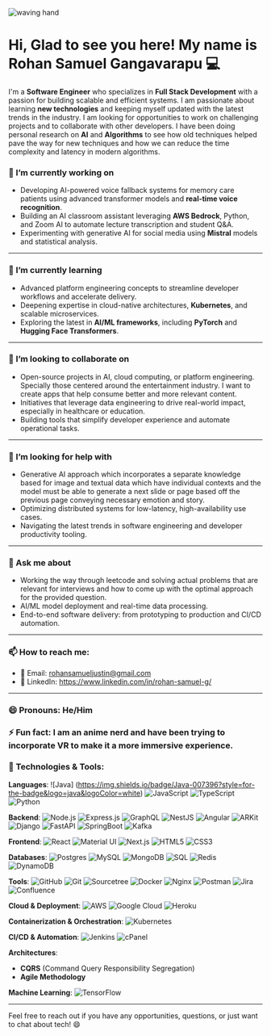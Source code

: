 ![waving hand](https://camo.githubusercontent.com/d552948e7884c41fde2d32b9221d79f0df2076c7d824aaab954ca93f53d95884/68747470733a2f2f6d656469612e67697068792e636f6d2f6d656469612f6876524a434c467a6361737252346961377a2f67697068792e676966)

# Hi, Glad to see you here! My name is Rohan Samuel Gangavarapu 💻

I'm a **Software Engineer** who specializes in **Full Stack Development** with a passion for building scalable and efficient systems. I am passionate about learning **new technologies** and keeping myself updated with the latest trends in the industry. I am looking for opportunities to work on challenging projects and to collaborate with other developers. I have been doing personal research on **AI** and **Algorithms** to see how old techniques helped pave the way for new techniques and how we can reduce the time complexity and latency in modern algorithms.

### 🔭 I’m currently working on
- Developing AI-powered voice fallback systems for memory care patients using advanced transformer models and **real-time voice recognition**.
- Building an AI classroom assistant leveraging **AWS Bedrock**, Python, and Zoom AI to automate lecture transcription and student Q&A.
- Experimenting with generative AI for social media using **Mistral** models and statistical analysis.

---

### 🌱 I’m currently learning
- Advanced platform engineering concepts to streamline developer workflows and accelerate delivery.
- Deepening expertise in cloud-native architectures, **Kubernetes**, and scalable microservices.
- Exploring the latest in **AI/ML frameworks**, including **PyTorch** and **Hugging Face Transformers**.

---

### 👯 I’m looking to collaborate on
- Open-source projects in AI, cloud computing, or platform engineering. Specially those centered around the entertainment industry. I want to create apps that help consume better and more relevant content.
- Initiatives that leverage data engineering to drive real-world impact, especially in healthcare or education.
- Building tools that simplify developer experience and automate operational tasks.

---

### 🤔 I’m looking for help with
- Generative AI approach which incorporates a separate knowledge based for image and textual data which have individual contexts and the model must be able to generate a next slide or page based off the previous page conveying necessary emotion and story.
- Optimizing distributed systems for low-latency, high-availability use cases.
- Navigating the latest trends in software engineering and developer productivity tooling.

---

### 💬 Ask me about
- Working the way through leetcode and solving actual problems that are relevant for interviews and how to come up with the optimal approach for the provided question.
- AI/ML model deployment and real-time data processing.
- End-to-end software delivery: from prototyping to production and CI/CD automation.

---

### 📫 How to reach me:
- 📧 Email: rohansamueljustin@gmail.com
- 🔗 LinkedIn: https://www.linkedin.com/in/rohan-samuel-g/

---

### 😄 Pronouns: He/Him

### ⚡ Fun fact: I am an anime nerd and have been trying to incorporate VR to make it a more immersive experience.

### 🔧 Technologies & Tools:

**Languages**:
![Java] (https://img.shields.io/badge/Java-007396?style=for-the-badge&logo=java&logoColor=white)
![JavaScript](https://img.shields.io/badge/JavaScript-F7DF1E?style=for-the-badge&logo=javascript&logoColor=black)
![TypeScript](https://img.shields.io/badge/TypeScript-3178C6?style=for-the-badge&logo=typescript&logoColor=white)
![Python](https://img.shields.io/badge/Python-3776AB?style=for-the-badge&logo=python&logoColor=white)

**Backend**:
![Node.js](https://img.shields.io/badge/Node.js-339933?style=for-the-badge&logo=node.js&logoColor=white)
![Express.js](https://img.shields.io/badge/Express.js-000000?style=for-the-badge&logo=express&logoColor=white)
![GraphQL](https://img.shields.io/badge/GraphQL-E10098?style=for-the-badge&logo=graphql&logoColor=white)
![NestJS](https://img.shields.io/badge/NestJS-E0234E?style=for-the-badge&logo=nestjs&logoColor=white)
![Angular](https://img.shields.io/badge/Angular-DD0031?style=for-the-badge&logo=angular&logoColor=white)
![ARKit](https://img.shields.io/badge/ARKit-000000?style=for-the-badge&logo=applend)
![Django](https://img.shields.io/badge/Django-092E20?style=for-the-badge&logo=djangAPI)
![FastAPI](https://img.shields.io/badge/FastAPI-009688?style=for-the-badge&logo=fastapig)
![SpringBoot](https://img.shields.io/badge/Spring_Boot-6DB33F?style=for-the-badge&logo=spring-boot&logoColor=whiteields.io/badge/JUnit-25A162?style=for-the-badge&logo=jto)
![Kafka](https://img.shields.io/badge/Apache_Kafka-231F20?style=for-the-badge&logo=apache-kafka&logoColor=white.shields.io/badge/GraphQL-E10098?style=for-the-badge&logo=graphql&logoColor=whitegreSQL)

**Frontend**:
![React](https://img.shields.io/badge/React-61DAFB?style=for-the-badge&logo=react&logoColor=black)
![Material UI](https://img.shields.io/badge/Material_UI-007FFF?style=for-the-badge&logo=material-ui&logoColor=white)
![Next.js](https://img.shields.io/badge/Next.js-000000?style=for-the-badge&logo=next.js&logoColor=white)
![HTML5](https://img.shields.io/badge/HTML5-E34F26?style=for-the-badge&logo=html5&logoColor=white)
![CSS3](https://img.shields.io/badge/CSS3-1572B6?style=for-the-badge&logo=css3&logoColor=white)

**Databases**:
![Postgres](https://img.shields.io/badge/PostgreSQL-4169E1?style=for-the-badge&logo=postgresql&logoColor=white)
![MySQL](https://img.shields.io/badge/MySQL-4479A1?style=for-the-badge&logo=mysql&logoColor=white)
![MongoDB](https://img.shields.io/badge/MongoDB-47A248?style=for-the-badge&logo=mongodb&logoColor=white)
![SQL](https://img.shields.io/badge/SQL-00618E?style=for-the-badge&logo=sql&logoColor=white)
![Redis](https://img.shields.io/badge/Redis-DC382D?style=for-the-badge&logo=redis&logo)
![DynamoDB](https://img.shields.io/badge/DynamoDB-4053D6?style=for-the-badge&logo=amazon-dynamodb&logoColor=whiteshift)

**Tools**:
![GitHub](https://img.shields.io/badge/GitHub-181717?style=for-the-badge&logo=github&logoColor=white)
![Git](https://img.shields.io/badge/Git-F05032?style=for-the-badge&logo=git&logoColor=white)
![Sourcetree](https://img.shields.io/badge/Sourcetree-0052CC?style=for-the-badge&logo=sourcetree&logoColor=white)
![Docker](https://img.shields.io/badge/Docker-2496ED?style=for-the-badge&logo=docker&logoColor=white)
![Nginx](https://img.shields.io/badge/Nginx-009639?style=for-the-badge&logo=nginx&logoColor=white)
![Postman](https://img.shields.io/badge/Postman-FF6C37?style=for-the-badge&logo=postman&logoColor=white)
![Jira](https://img.shields.io/badge/Jira-0052CC?style=for-the-badge&logo=jira&logoColor=white)
![Confluence](https://img.shields.io/badge/Confluence-172B4D?style=for-the-badge&logo=confluence&logoColor=white)

**Cloud & Deployment**:
![AWS](https://img.shields.io/badge/AWS-232F3E?style=for-the-badge&logo=amazonaws&logoColor=white)
![Google Cloud](https://img.shields.io/badge/Google_Cloud-4285F4?style=for-the-badge&logo=googlecloud&logoColor=white)
![Heroku](https://img.shields.io/badge/Heroku-430098?style=for-the-badge&logo=heroku&logoColor=white)

**Containerization & Orchestration**:
![Kubernetes](https://img.shields.io/badge/Kubernetes-326CE5?style=for-the-badge&logo=kubernetes&logoColor=white)

**CI/CD & Automation**:
![Jenkins](https://img.shields.io/badge/Jenkins-D24939?style=for-the-badge&logo=jenkins&logoColor=white)
![cPanel](https://img.shields.io/badge/cPanel-21759B?style=for-the-badge&logo=cpanel&logoColor=white)

**Architectures**:
- **CQRS** (Command Query Responsibility Segregation)
- **Agile Methodology**

**Machine Learning**:
![TensorFlow](https://img.shields.io/badge/TensorFlow-FF6F00?style=for-the-badge&logo=tensorflow&logoColor=white)

---

Feel free to reach out if you have any opportunities, questions, or just want to chat about tech! 😄